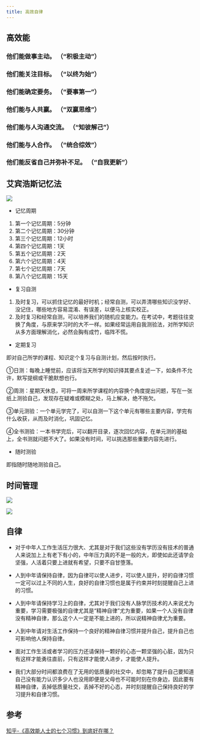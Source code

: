 ```yaml
---
title: 高效自律
---
```


## 高效能

### 他们能做事主动。 （“积极主动”）

### 他们能关注目标。 （“以终为始”）

### 他们能确定要务。 （“要事第一”）

### 他们能与人共赢。 （“双赢思维”）

### 他们能与人沟通交流。 （“知彼解己”）

### 他们能与人合作。 （“统合综效”）

### 他们能反省自己并弥补不足。 （“自我更新”）


## 艾宾浩斯记忆法

![](https://img2.baidu.com/it/u=3812591376,4254002412&fm=253&fmt=auto&app=138&f=JPEG?w=640&h=383)

- 记忆周期

1. 第一个记忆周期：5分钟
2. 第二个记忆周期：30分钟
3. 第三个记忆周期：12小时
4. 第四个记忆周期：1天
5. 第五个记忆周期：2天
6. 第六个记忆周期：4天
7. 第七个记忆周期：7天
8. 第八个记忆周期：15天

- 复习自测

1. 及时复习，可以抓住记忆的最好时机；经常自测，可以弄清哪些知识没学好、没记住，哪些地方容易混淆、有误差，以便马上核实校正。
2. 及时复习和经常自测，可以培养我们的随机应变能力。在考试中，考题往往变换了角度，与原来学习时的大不一样。如果经常运用自我测验法，对所学知识从多方面理解消化，必然会胸有成竹，临阵不慌。

- 定期复习

即对自己所学的课程、知识定个复习与自测计划，然后按时执行。

①日测：每晚上睡觉前，应该将当天所学的知识择其要点复述一下，如条件不允许，默写提纲或干脆默想也行。

②周测：星期天休息，可将一周来所学课程的内容换个角度提出问题，写在一张纸上测验自己，发现存在疑难或模糊之处，马上解决，绝不拖欠。

③单元测验：一个单元学完了，可以自测一下这个单元有哪些主要内容，学完有什么收获，从而及时消化，巩固记忆。

④全书测验：一本书学完后，可以翻开目录，逐次回忆内容，在单元测的基础上，全书测就问题不大了。如果没有时间，可以挑选那些重要内容先进行。

- 随时测验

即指随时随地测验自己。

## 时间管理

![](https://gimg2.baidu.com/image_search/src=http%3A%2F%2Fupload-images.jianshu.io%2Fupload_images%2F6647135-57241c41031b7d0d.png&refer=http%3A%2F%2Fupload-images.jianshu.io&app=2002&size=f9999,10000&q=a80&n=0&g=0n&fmt=jpeg?sec=1648880997&t=9d35b2bb5b5562b0776cffbe6aafed4c)


![](https://gimg2.baidu.com/image_search/src=http%3A%2F%2Fimage.woshipm.com%2Fwp-files%2F2020%2F07%2F02sRKPjSnHagdgJCr1UL.jpg&refer=http%3A%2F%2Fimage.woshipm.com&app=2002&size=f9999,10000&q=a80&n=0&g=0n&fmt=jpeg?sec=1648881046&t=04c4afa51b2f8d548d1a90493c0d346e)

## 自律

- 对于中年人工作生活压力很大、尤其是对于我们这些没有学历没有技术的普通人来说加上上有老下有小的，中年压力真的不是一般的大，即使如此还请学会坚强，人活着只要上进就有希望，只要不自甘堕落。

- 人到中年请保持自律，因为自律可以使人进步，可以使人提升，好的自律习惯一定可以过上不同的人生，良好的自律习惯也是属于约束并时刻提醒自己上进的习惯。

- 人到中年请保持学习上的自律，尤其对于我们没有人脉学历技术的人来说尤为重要，学习需要极强的自律尤其是“精神自律”尤为重要，如果一个人没有自律没有精神自律，那么这个人一定是不能上进的，所以说精神自律尤为重要。

- 人到中年请对生活工作保持一个良好的精神自律习惯并提升自己，提升自己也可影响他人保持自律。

- 面对工作生活或者学习的压力还请保持一颗好的心态一颗坚强的心脏，因为只有这样才能勇往直前，只有这样才能使人进步，才能使人提升。

- 我们大部分时间都浪费在了无用的低质量的社交中，却忽略了提升自己要知道自己没有能力认识多少人也没用即便是父母也不可能时刻在你身边，因此要有精神自律，丢掉低质量社交，丢掉不好的心态，并时刻提醒自己保持良好的学习提升和自律习惯。

## 参考

[知乎-《高效能人士的七个习惯》到底好在哪？](https://www.zhihu.com/question/23448090)
